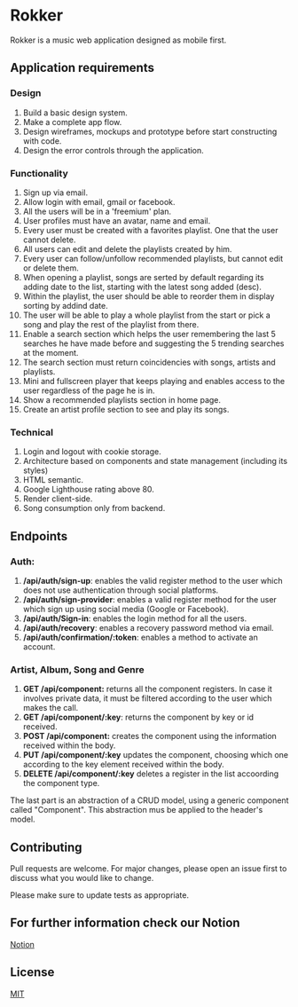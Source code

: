 # Rokker

Rokker is a music web application designed as mobile first.

## Application requirements

### Design

1. Build a basic design system.
2. Make a complete app flow.
3. Design wireframes, mockups and prototype before start constructing with code.
4. Design the error controls through the application.

### Functionality

1. Sign up via email.
2. Allow login with email, gmail or facebook.
3. All the users will be in a 'freemium' plan.
4. User profiles must have an avatar, name and email.
5. Every user must be created with a favorites playlist. One that the user cannot delete.
6. All users can edit and delete the playlists created by him.
7. Every user can follow/unfollow recommended playlists, but cannot edit or delete them.
8. When opening a playlist, songs are serted by default regarding its adding date to the list, starting with the latest song added (desc). 
9. Within the playlist, the user should be able to reorder them in display sorting by addind date.
10. The user will be able to play a whole playlist from the start or pick a song and play the rest of the playlist from there.
11. Enable a search section which helps the user remembering the last 5 searches he have made before and suggesting the 5 trending searches at the moment.
12. The search section must return coincidencies with songs, artists and playlists.
13. Mini and fullscreen player that keeps playing and enables access to the user regardless of the page he is in.
14. Show a recommended playlists section in home page.
15. Create an artist profile section to see and play its songs.

### Technical

1. Login and logout with cookie storage.
2. Architecture based on components and state management (including its styles)
3. HTML semantic.
4. Google Lighthouse rating above 80.
5. Render client-side.
6. Song consumption only from backend.



## Endpoints

### Auth:

1. **/api/auth/sign-up**: enables the valid register method to the user which does not use authentication through social platforms.
2. **/api/auth/sign-provider**: enables a valid register method for the user which sign up using social media (Google or Facebook).
3. **/api/auth/Sign-in**: enables the login method for all the users.
4. **/api/auth/recovery**: enables a recovery password method via email.
5. **/api/auth/confirmation/:token**: enables a method to activate an account.

### Artist, Album, Song and Genre

1. **GET /api/component:** returns all the component registers. In case it involves private data, it must be filtered according to the user which makes the call.
2. **GET /api/component/:key**: returns the component by key or id received.
3. **POST /api/component:** creates the component using the information received within the body.
4. **PUT /api/component/:key** updates the component, choosing which one according to the key element received within the body.
5. **DELETE /api/component/:key** deletes a register in the list accoording the component type.

The last part is an abstraction of a CRUD model, using a generic component called "Component". This abstraction mus be applied to the header's model.

## Contributing
Pull requests are welcome. For major changes, please open an issue first to discuss what you would like to change.

Please make sure to update tests as appropriate.

## For further information check our Notion
[Notion](https://www.notion.so/Rokker-cc1801d5d871494caca6dc79bfe4594d)

## License
[MIT](https://choosealicense.com/licenses/mit/)
